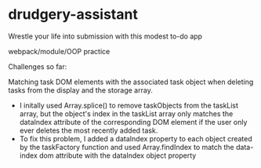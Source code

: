 # drudgery-assistant
Wrestle your life into submission with this modest to-do app

webpack/module/OOP practice

Challenges so far:

Matching task DOM elements with the associated task object when deleting tasks from the display and the storage array.
  - I initally used Array.splice() to remove taskObjects from the taskList array, but the object's index in the taskList array only matches the dataIndex attribute of the corresponding DOM element if the user only ever deletes the most recently added task.
  - To fix this problem, I added a dataIndex property to each object created by the taskFactory function and used Array.findIndex to match the data-index dom attribute with the dataIndex object property
